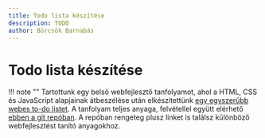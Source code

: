 ```yaml
---
title: Todo lista készítése
description: TODO
author: Börcsök Barnabás
---
```


# Todo lista készítése

!!! note ""
    Tartottunk egy belső webfejlesztő tanfolyamot, ahol a HTML, CSS és JavaScript alapjainak átbeszélése után elkészítettünk [egy egyszerűbb webes to-do listet](https://stupefied-tesla-750b4f.netlify.app/). A tanfolyam teljes anyaga, felvétellel együtt elérhető [ebben a git repóban](https://git.sch.bme.hu/schdesign/schdesign-workshop-2020_21_1-todo). A repóban rengeteg plusz linket is találsz különböző webfejlesztést tanító anyagokhoz.
